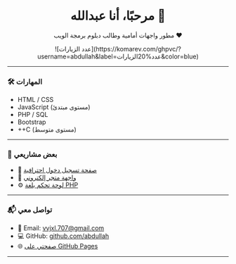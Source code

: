 <h1 align="center">مرحبًا، أنا عبدالله 👋</h1>

<p align="center">مطور واجهات أمامية وطالب دبلوم برمجة الويب ❤️</p>

<p align="center">
  ![عدد الزيارات](https://komarev.com/ghpvc/?username=abdullah&label=عدد%20الزيارات&color=blue)
</p>

---

### 🛠️ المهارات

- HTML / CSS
- JavaScript (مستوى مبتدئ)
- PHP / SQL
- Bootstrap
- ++C (مستوى متوسط)

---

### 📁 بعض مشاريعي

- 🔐 [صفحة تسجيل دخول احترافية](https://abdullah.github.io/portfolio/login.html)
- 🛒 [واجهة متجر إلكتروني](https://abdullah.github.io/portfolio/store.html)
- ⚙️ [لوحة تحكم بلغة PHP](https://abdullah.github.io/portfolio/dashboard.php)

---

### 📬 تواصل معي

- 📧 Email: [vvjxl.707@gmail.com](mailto:vvjxl.707@gmail.com)
- 💻 GitHub: [github.com/abdullah](https://github.com/vvjxl)
- 🌐 [صفحتي على GitHub Pages](https://vvjxl.github.io/portfolio/)

---

